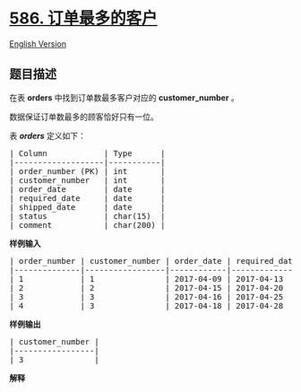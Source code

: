# [586. 订单最多的客户](https://leetcode-cn.com/problems/customer-placing-the-largest-number-of-orders)

[English Version](/solution/0500-0599/0586.Customer%20Placing%20the%20Largest%20Number%20of%20Orders/README_EN.md)

## 题目描述

<!-- 这里写题目描述 -->

<p>在表&nbsp;<strong>orders</strong>&nbsp;中找到订单数最多客户对应的&nbsp;<strong>customer_number</strong>&nbsp;。</p>

<p>数据保证订单数最多的顾客恰好只有一位。</p>

<p>表&nbsp;<strong><em>orders</em></strong> 定义如下：</p>

<pre>| Column            | Type      |
|-------------------|-----------|
| order_number (PK) | int       |
| customer_number   | int       |
| order_date        | date      |
| required_date     | date      |
| shipped_date      | date      |
| status            | char(15)  |
| comment           | char(200) |
</pre>

<p><strong>样例输入</strong></p>

<pre>| order_number | customer_number | order_date | required_date | shipped_date | status | comment |
|--------------|-----------------|------------|---------------|--------------|--------|---------|
| 1            | 1               | 2017-04-09 | 2017-04-13    | 2017-04-12   | Closed |         |
| 2            | 2               | 2017-04-15 | 2017-04-20    | 2017-04-18   | Closed |         |
| 3            | 3               | 2017-04-16 | 2017-04-25    | 2017-04-20   | Closed |         |
| 4            | 3               | 2017-04-18 | 2017-04-28    | 2017-04-25   | Closed |         |
</pre>

<p><strong>样例输出</strong></p>

<pre>| customer_number |
|-----------------|
| 3               |
</pre>

<p><strong>解释</strong></p>

<pre>customer_number 为 &#39;3&#39; 的顾客有两个订单，比顾客 &#39;1&#39; 或者 &#39;2&#39; 都要多，因为他们只有一个订单
所以结果是该顾客的 customer_number ，也就是 3 。
</pre>

<p><em><strong>进阶：</strong> 如果有多位顾客订单数并列最多，你能找到他们所有的 customer_number 吗？</em></p>

## 解法

<!-- 这里可写通用的实现逻辑 -->

<!-- tabs:start -->

### **SQL**

```sql

```

<!-- tabs:end -->
